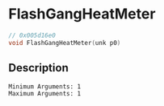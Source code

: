 # FlashGangHeatMeter
```c
// 0x005d16e0
void FlashGangHeatMeter(unk p0)
```
## Description
```
Minimum Arguments: 1
Maximum Arguments: 1
```
